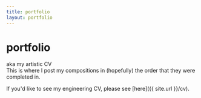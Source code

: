 ```yaml
---
title: portfolio
layout: portfolio
---
```


# portfolio

aka my artistic CV  \
This is where I post my compositions in (hopefully) the order that they were completed in.

If you'd like to see my engineering CV, please see [here]({{ site.url }}/cv).
